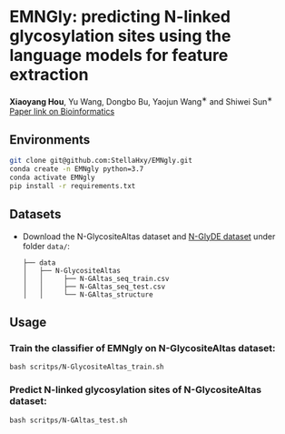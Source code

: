 # EMNGly: predicting N-linked glycosylation sites using the language models for feature extraction

**Xiaoyang Hou**, Yu Wang, Dongbo Bu, Yaojun Wang<sup>∗</sup>  and Shiwei Sun<sup>∗</sup> <br>
[Paper link on Bioinformatics](https://academic.oup.com/bioinformatics/article/39/11/btad650/7335841?login=false)

## Environments
```bash
git clone git@github.com:StellaHxy/EMNgly.git
conda create -n EMNgly python=3.7
conda activate EMNgly
pip install -r requirements.txt
```

## Datasets

- Download the N-GlycositeAltas dataset and [N-GlyDE dataset](https://github.com/dukkakc/DeepNGlyPred) under folder `data/`:
    ```
    ├── data
    │   ├── N-GlycositeAltas
    │   │     ├── N-GAltas_seq_train.csv
    │   │     ├── N-GAltas_seq_test.csv
    │   │     └── N-GAltas_structure
    ```

## Usage

### Train the classifier of EMNgly on N-GlycositeAltas dataset:
```
bash scritps/N-GlycositeAltas_train.sh
```

### Predict  N-linked glycosylation sites of N-GlycositeAltas dataset:
```
bash scritps/N-GAltas_test.sh 
```
